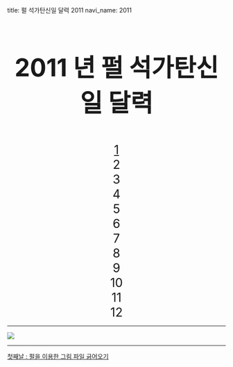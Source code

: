 title: 펄 석가탄신일 달력 2011
navi_name: 2011


<style type="text/css">
.lotusbox {
  text-align:center;
  font-size:2em;
}

</style>
<div class="row">
<div class="span8  lotusbox">
<h1>2011 년 펄 석가탄신일 달력</h1>
</div>
</div>
</br>
<div class="row">
<div class="span2 well lotusbox"><a rel="첫째날 : 펄을 이용한 그림 파일 긁어오기" href="2011/1.html">1</a></div>
<div class="span2 well lotusbox">2</div>
<div class="span2 well lotusbox">3</div>
<div class="span2 well lotusbox">4</div>
</div>
<div class="row">
<div class="span2 well lotusbox">5</div>
<div class="span2 well lotusbox">6</div>
<div class="span2 well lotusbox">7</div>
<div class="span2 well lotusbox">8</div>
</div>
<div class="row">
<div class="span2 well lotusbox">9</div>
<div class="span2 well lotusbox">10</div>
<div class="span2 well lotusbox">11</div>
<div class="span2 well lotusbox">12</div>
</div>

---
<div class="row">
<div class="span8">
<img src="https://lh3.googleusercontent.com/-hp37zclSBzA/T7NTSgfV5xI/AAAAAAAAAUY/EA_qE5NHZww/s600/lotus1.jpg"/>
</div>
</div>

---
<div class="row">
<div class="span8 well"><a rel="첫째날 : 펄을 이용한 그림 파일 긁어오기" href="2011/1.html">첫째날 : 펄을 이용한 그림 파일 긁어오기</a></div>
</div>
